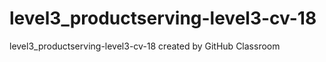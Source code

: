 # level3_productserving-level3-cv-18
level3_productserving-level3-cv-18 created by GitHub Classroom

